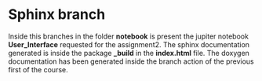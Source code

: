 # Sphinx branch
Inside this branches in the folder **notebook** is present the jupiter notebook **User_Interface** requested for the assignment2.
The sphinx documentation generated is inside the package **_build** in the **index.html** file.
The doxygen documentation has been generated inside the branch action of the previous first of the course.
